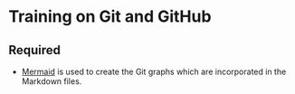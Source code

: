 # Training on Git and GitHub

## Required

- [Mermaid](https://mermaid.js.org/) is used to create the Git graphs which are incorporated in the Markdown files.
